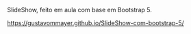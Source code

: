 SlideShow, feito em aula com base em Bootstrap 5.

https://gustavommayer.github.io/SlideShow-com-bootstrap-5/

